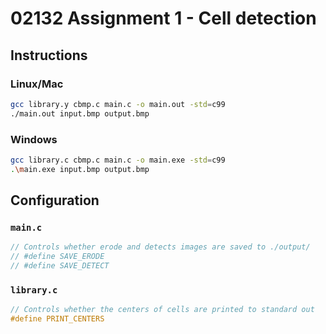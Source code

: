 # 02132 Assignment 1 - Cell detection

## Instructions 
### Linux/Mac
```bash
gcc library.y cbmp.c main.c -o main.out -std=c99
./main.out input.bmp output.bmp
```
### Windows
```bash
gcc library.c cbmp.c main.c -o main.exe -std=c99
.\main.exe input.bmp output.bmp
```

## Configuration
### `main.c`
```c
// Controls whether erode and detects images are saved to ./output/
// #define SAVE_ERODE
// #define SAVE_DETECT
```

### `library.c`
```c
// Controls whether the centers of cells are printed to standard out
#define PRINT_CENTERS
```